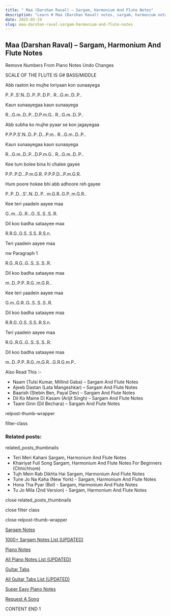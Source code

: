 ```yaml
---
title: " Maa (Darshan Raval) – Sargam, Harmonium And Flute Notes"
description: "Learn # Maa (Darshan Raval) notes, sargam, harmonium notations and flute notes. Easy step-by-step tutorial for beginners."
date: 2025-05-19
slug: maa-darshan-raval-sargam-harmonium-and-flute-notes
---
```


## Maa (Darshan Raval) – Sargam, Harmonium And Flute Notes

Remove Numbers From Piano Notes
Undo Changes

SCALE OF THE FLUTE IS G# BASS/MIDDLE

Abb raaton ko mujhe loriyaan kon sunaayega

P..P..S’.N..D..P..P..D.P.. R…G.m..D..P..

Kaun sunaayegaa kaun sunaayega

R…G.m..D..P…D.P.m.G.. R…G.m..D..P..

Abb subha ko mujhe pyaar se kon jagayegaa

P.P.P.S’.N..D..P..D…P.m.. R…G.m..D..P..

Kaun sunaayegaa kaun sunaayega

R…G.m..D..P…D.P.m.G.. R…G.m..D..P..

Kee tum bolee bina hi chalee gayee

P.P..P.D…P.m.G.R. P.P.P.D…P.m.G.R.

Hum poore hokee bhi abb adhoore reh gayee

P..P..D…S’..N..D..P.. m.G.R..G.P..m.G.R..

Kee teri yaadein aayee maa

G..m…G..R…G..S..S..S..R.

Dil koo badha sataayee maa

R.R.G..G.S..S.S..R.S.n.

Teri yaadein aayee maa

nw Paragraph 1

R.G..R.G..G..S..S..S..R.

Dil koo badha sataayee maa

m..D..P.P..R.G..m.G.R..

Kee teri yaadein aayee maa

G.m..G.R..G..S..S..S..R.

Dil koo badha sataayee maa

R.R.G..G.S..S.S..R.S.n.

Teri yaadein aayee maa

R.G..R.G..G..S..S..S..R.

Dil koo badha sataayee maa

m..D..P.P..R.G..m.G.R…G.R.G.m.P..

Also Read This :-

- Naam (Tulsi Kumar, Millind Gaba) – Sargam And Flute Notes
- Ajeeb Dastan (Lata Mangeshkar) – Sargam And Flute Notes
- Baarish (Stebin Ben, Payal Dev) – Sargam And Flute Notes
- Dil Ko Maine Di Kasam (Arijit Singh) – Sargam And Flute Notes
- Taare Ginn (Dil Bechara) – Sargam And Flute Notes

relpost-thumb-wrapper

filter-class

### Related posts:

related_posts_thumbnails

- Teri Meri Kahani Sargam, Harmonium And Flute Notes
- Khairiyat Full Song Sargam, Harmonium And Flute Notes For Beginners (Chhichhore)
- Tujh Mein Rab Dikhta Hai Sargam, Harmonium And Flute Notes
- Tune Jo Na Kaha (New York) - Sargam, Harmonium And Flute Notes
- Hona Tha Pyar (Bol) - Sargam, Harmonium And Flute Notes
- Tu Jo Mila (2nd Version) - Sargam, Harmonium And Flute Notes

close related_posts_thumbnails

close filter class

close relpost-thumb-wrapper

[Sargam Notes](/sargam-notes.html)

[1000+ Sargam Notes List (UPDATED)](/all-songs-list-sargam-notes.html)

[Piano Notes](/piano-notes.html)

[All Piano Notes List (UPDATED)](/all-songs-list-piano-notes.html)

[Guitar Tabs](/guitar-tabs.html)

[All Guitar Tabs List (UPDATED)](/all-songs-list-guitar-tabs.html)

[Super Easy Piano Notes](https://studywall.in/)

[Request A Song](/request-a-song.html)

CONTENT END 1
